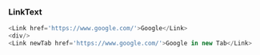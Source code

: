### LinkText

```js
<Link href='https://www.google.com/'>Google</Link>
<div/>
<Link newTab href='https://www.google.com/'>Google in new Tab</Link>
```
